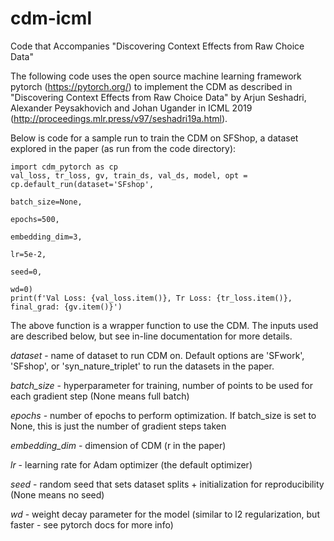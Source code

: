 # cdm-icml
Code that Accompanies "Discovering Context Effects from Raw Choice Data"

The following code uses the open source machine learning framework pytorch 
(https://pytorch.org/) to implement the CDM as described in "Discovering Context
Effects from Raw Choice Data" by Arjun Seshadri, Alexander Peysakhovich and 
Johan Ugander in ICML 2019 (http://proceedings.mlr.press/v97/seshadri19a.html).

Below is code for a sample run to train the CDM on SFShop, a dataset 
explored in the paper (as run from the code directory): 
```
import cdm_pytorch as cp
val_loss, tr_loss, gv, train_ds, val_ds, model, opt = cp.default_run(dataset='SFshop',
                                                                     batch_size=None,
                                                                     epochs=500, 
                                                                     embedding_dim=3, 
                                                                     lr=5e-2, 
                                                                     seed=0,
                                                                     wd=0)
print(f'Val Loss: {val_loss.item()}, Tr Loss: {tr_loss.item()}, final_grad: {gv.item()}')
```

The above function is a wrapper function to use the CDM. The inputs used are 
described below, but see in-line documentation for more details. 

*dataset* - name of dataset to run CDM on. Default options are 
'SFwork', 'SFshop', or 'syn_nature_triplet' to run the datasets in the paper.

*batch_size* - hyperparameter for training, number of points to be used for 
each gradient step (None means full batch)

*epochs* - number of epochs to perform optimization. If batch_size is set to
None, this is just the number of gradient steps taken

*embedding_dim* - dimension of CDM (r in the paper)

*lr* - learning rate for Adam optimizer (the default optimizer)

*seed* - random seed that sets dataset splits + initialization for 
reproducibility (None means no seed)

*wd* - weight decay parameter for the model (similar to l2 regularization,
but faster - see pytorch docs for more info)
